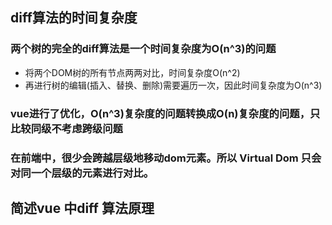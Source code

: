 ## diff算法的时间复杂度

### 两个树的完全的diff算法是一个时间复杂度为O(n^3)的问题
- 将两个DOM树的所有节点两两对比，时间复杂度O(n^2)
- 再进行树的编辑(插入、替换、删除)需要遍历一次，因此时间复杂度为O(n^3)

### vue进行了优化，O(n^3)复杂度的问题转换成O(n)复杂度的问题，只比较同级不考虑跨级问题

### 在前端中，很少会跨越层级地移动dom元素。所以 Virtual Dom 只会对同一个层级的元素进行对比。

## 简述vue 中diff 算法原理